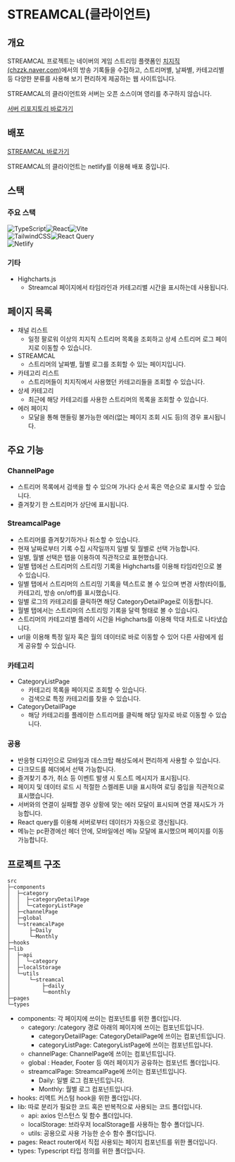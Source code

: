 # STREAMCAL(클라이언트)

## 개요

STREAMCAL 프로젝트는 네이버의 게임 스트리밍 플랫폼인 [치지직(chzzk.naver.com)](https://chzzk.naver.com/)에서의 방송 기록들을 수집하고, 스트리머별, 날짜별, 카테고리별 등 다양한 분류를 사용해 보기 편리하게 제공하는 웹 사이트입니다.

STREAMCAL의 클라이언트와 서버는 오픈 소스이며 영리를 추구하지 않습니다.

[서버 리포지토리 바로가기](https://github.com/ofcpire/streamcal-server)

## 배포

[STREAMCAL 바로가기](https://streamcal.ch/)

STREAMCAL의 클라이언트는 netlify를 이용해 배포 중입니다.

## 스택

### 주요 스택

![TypeScript](https://img.shields.io/badge/typescript-%23007ACC.svg?style=for-the-badge&logo=typescript&logoColor=white)![React](https://img.shields.io/badge/react-%2320232a.svg?style=for-the-badge&logo=react&logoColor=%2361DAFB)![Vite](https://img.shields.io/badge/vite-%23646CFF.svg?style=for-the-badge&logo=vite&logoColor=white)
<br>![TailwindCSS](https://img.shields.io/badge/tailwindcss-%2338B2AC.svg?style=for-the-badge&logo=tailwind-css&logoColor=white)![React Query](https://img.shields.io/badge/-React%20Query-FF4154?style=for-the-badge&logo=react%20query&logoColor=white)<br>
![Netlify](https://img.shields.io/badge/netlify-%23000000.svg?style=for-the-badge&logo=netlify&logoColor=#00C7B7)

### 기타

- Highcharts.js
  - Streamcal 페이지에서 타임라인과 카테고리별 시간을 표시하는데 사용됩니다.

## 페이지 목록

- 채널 리스트
  - 일정 팔로워 이상의 치지직 스트리머 목록을 조회하고 상세 스트리머 로그 페이지로 이동할 수 있습니다.
- STREAMCAL
  - 스트리머의 날짜별, 월별 로그를 조회할 수 있는 페이지입니다.
- 카테고리 리스트
  - 스트리머들이 치지직에서 사용했던 카테고리들을 조회할 수 있습니다.
- 상세 카테고리
  - 최근에 해당 카테고리를 사용한 스트리머의 목록을 조회할 수 있습니다.
- 에러 페이지
  - 모달을 통해 핸들링 불가능한 에러(없는 페이지 조회 시도 등)의 경우 표시됩니다.

## 주요 기능

### ChannelPage

- 스트리머 목록에서 검색을 할 수 있으며 가나다 순서 혹은 역순으로 표시할 수 있습니다.
- 즐겨찾기 한 스트리머가 상단에 표시됩니다.

### StreamcalPage

- 스트리머를 즐겨찾기하거나 취소할 수 있습니다.
- 현재 날짜로부터 기록 수집 시작일까지 일별 및 월별로 선택 가능합니다.
- 일별, 월별 선택은 탭을 이용하여 직관적으로 표현했습니다.
- 일별 탭에선 스트리머의 스트리밍 기록을 Highcharts를 이용해 타임라인으로 볼 수 있습니다.
- 일별 탭에서 스트리머의 스트리밍 기록을 텍스트로 볼 수 있으며 변경 사항(타이틀, 카테고리, 방송 on/off)를 표시했습니다.
- 일별 로그의 카테고리를 클릭하면 해당 CategoryDetailPage로 이동합니다.
- 월별 탭에서는 스트리머의 스트리밍 기록을 달력 형태로 볼 수 있습니다.
- 스트리머의 카테고리별 플레이 시간을 Highcharts를 이용해 막대 차트로 나타냈습니다.
- url을 이용해 특정 일자 혹은 월의 데이터로 바로 이동할 수 있어 다른 사람에게 쉽게 공유할 수 있습니다.

### 카테고리

- CategoryListPage
  - 카테고리 목록을 페이지로 조회할 수 있습니다.
  - 검색으로 특정 카테고리를 찾을 수 있습니다.
- CategoryDetailPage
  - 해당 카테고리를 플레이한 스트리머를 클릭해 해당 일자로 바로 이동할 수 있습니다.

### 공용

- 반응형 디자인으로 모바일과 데스크탑 해상도에서 편리하게 사용할 수 있습니다.
- 다크모드를 헤더에서 선택 가능합니다.
- 즐겨찾기 추가, 취소 등 이벤트 발생 시 토스트 메시지가 표시됩니다.
- 페이지 및 데이터 로드 시 적절한 스켈레톤 UI을 표시하여 로딩 중임을 직관적으로 표시했습니다.
- 서버와의 연결이 실패할 경우 상황에 맞는 에러 모달이 표시되며 연결 재시도가 가능합니다.
- React query를 이용해 서버로부터 데이터가 자동으로 갱신됩니다.
- 메뉴는 pc환경에선 헤더 안에, 모바일에선 메뉴 모달에 표시했으며 페이지를 이동 가능합니다.

## 프로젝트 구조

```
src
├─components
│  ├─category
│  │  ├─categoryDetailPage
│  │  └─categoryListPage
│  ├─channelPage
│  ├─global
│  └─streamcalPage
│      ├─Daily
│      └─Monthly
├─hooks
├─lib
│  ├─api
│  │  └─category
│  ├─localStorage
│  └─utils
│      └─streamcal
│          ├─daily
│          └─monthly
├─pages
└─types

```

- components: 각 페이지에 쓰이는 컴포넌트를 위한 폴더입니다.
  - category: /category 경로 아래의 페이지에 쓰이는 컴포넌트입니다.
    - categoryDetailPage: CategoryDetailPage에 쓰이는 컴포넌트입니다.
    - categoryListPage: CategoryListPage에 쓰이는 컴포넌트입니다.
  - channelPage: ChannelPage에 쓰이는 컴포넌트입니다.
  - global : Header, Footer 등 여러 페이지가 공유하는 컴포넌트 폴더입니다.
  - streamcalPage: StreamcalPage에 쓰이는 컴포넌트입니다.
    - Daily: 일별 로그 컴포넌트입니다.
    - Monthly: 월별 로그 컴포넌트입니다.
- hooks: 리액트 커스텀 hook을 위한 폴더입니다.
- lib: 따로 분리가 필요한 코드 혹은 반복적으로 사용되는 코드 폴더입니다.
  - api: axios 인스턴스 및 함수 폴더입니다.
  - localStorage: 브라우저 localStorage를 사용하는 함수 폴더입니다.
  - utils: 공용으로 사용 가능한 순수 함수 폴더입니다.
- pages: React router에서 직접 사용되는 페이지 컴포넌트를 위한 폴더입니다.
- types: Typescript 타입 정의를 위한 폴더입니다.

##
